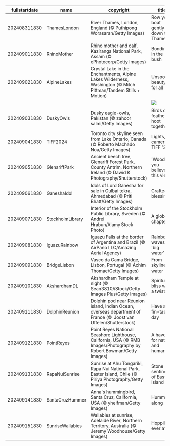 |fullstartdate|name|copyright|title|image|
|--|--|--|--|--|
202408311830|ThamesLondon|River Thames, London, England (© Puthipong Worasaran/Getty Images)|Row your boat gently down the Thames|![](/en-IN/2024/09/202408311830ThamesLondon.jpg)|
202409011830|RhinoMother|Rhino mother and calf, Kaziranga National Park, Assam (© ePhotocorp/Getty Images)|Bonding in the bush|![](/en-IN/2024/09/202409011830RhinoMother.jpg)|
202409021830|AlpineLakes|Crystal Lake in the Enchantments, Alpine Lakes Wilderness, Washington (© Mitch Pittman/Tandem Stills + Motion)|Unspoiled beauty for all|![](/en-IN/2024/09/202409021830AlpineLakes.jpg)|
||||![](/en-IN/2024/09/.jpg)|
202409031830|DuskyOwls|Dusky eagle-owls, Pakistan (© zahoor salmi/Getty Images)|Birds of a feather hoot together|![](/en-IN/2024/09/202409031830DuskyOwls.jpg)|
202409041830|TIFF2024|Toronto city skyline seen from Lake Ontario, Canada (© Roberto Machado Noa/Getty Images)|Lights, camera, TIFF '24!|![](/en-IN/2024/09/202409041830TIFF2024.jpg)|
202409051830|GlenariffPark|Ancient beech tree, Glenariff Forest Park, County Antrim, Northern Ireland (© Dawid K Photography/Shutterstock)|'Wood' you believe this view?|![](/en-IN/2024/09/202409051830GlenariffPark.jpg)|
202409061830|GaneshaIdol|Idols of Lord Ganesha for sale in Gulbai tekra, Ahmedabad (© Priti Bhatt/Getty Images)|Crafted blessings|![](/en-IN/2024/09/202409061830GaneshaIdol.jpg)|
202409071830|StockholmLibrary|Interior of the Stockholm Public Library, Sweden (© Andrei Hrabun/Alamy Stock Photo)|A global chapter|![](/en-IN/2024/09/202409071830StockholmLibrary.jpg)|
202409081830|IguazuRainbow|Iguazu Falls at the border of Argentina and Brazil (© AirPano LLC/Amazing Aerial Agency)|Rainbow waves in 'big water'|![](/en-IN/2024/09/202409081830IguazuRainbow.jpg)|
202409091830|BridgeLisbon|Vasco da Gama Bridge, Lisbon, Portugal (© Achim Thomae/Getty Images)|From skyline to water|![](/en-IN/2024/09/202409091830BridgeLisbon.jpg)|
202409101830|AkshardhamDL|Akshardham Temple at night (© Sean3810/iStock/Getty Images Plus/Getty Images)|Spiritual bliss with a twist|![](/en-IN/2024/09/202409101830AkshardhamDL.jpg)|
202409111830|DolphinReunion|Dolphin pod near Réunion island, Indian Ocean, overseas department of France (©  Joost van Uffelen/Shutterstock)|Have a fin-tastic day|![](/en-IN/2024/09/202409111830DolphinReunion.jpg)|
202409121830|PointReyes|Point Reyes National Seashore Lighthouse, California, USA (© RMB Images/Photography by Robert Bowman/Getty Images)|A haven for nature and humans|![](/en-IN/2024/09/202409121830PointReyes.jpg)|
202409131830|RapaNuiSunrise|Sunrise at Ahu Tongariki, Rapa Nui National Park, Easter Island, Chile (© Piriya Photography/Getty Images)|Stone sentinels of Easter Island|![](/en-IN/2024/09/202409131830RapaNuiSunrise.jpg)|
202409141830|SantaCruzHummer|Anna's hummingbird, Santa Cruz, California, USA (© yhelfman/Getty Images)|Humming along|![](/en-IN/2024/09/202409141830SantaCruzHummer.jpg)|
202409151830|SunriseWallabies|Wallabies at sunrise, Adelaide River, Northern Territory, Australia (© Jeremy Woodhouse/Getty Images)|Hoppily ever after|![](/en-IN/2024/09/202409151830SunriseWallabies.jpg)|
